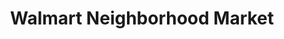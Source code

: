 ---
title: "Walmart Neighborhood Market"
url: /mooresville/walmart-neighborhood-market/
shop: supermarket
---